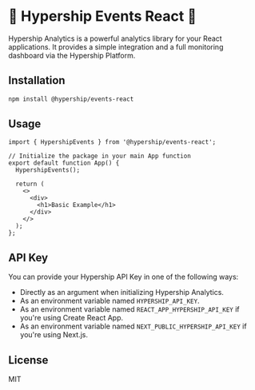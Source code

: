 # 🚀 Hypership Events React 🚀

Hypership Analytics is a powerful analytics library for your React applications. It provides a simple integration and a full monitoring dashboard via the Hypership Platform.

## Installation

```bash
npm install @hypership/events-react
```

## Usage

```
import { HypershipEvents } from '@hypership/events-react';

// Initialize the package in your main App function
export default function App() {
  HypershipEvents();

  return (
    <>
      <div>
        <h1>Basic Example</h1>
      </div>
    </>
  );
};
```

## API Key

You can provide your Hypership API Key in one of the following ways:

- Directly as an argument when initializing Hypership Analytics.
- As an environment variable named `HYPERSHIP_API_KEY`.
- As an environment variable named `REACT_APP_HYPERSHIP_API_KEY` if you're using Create React App.
- As an environment variable named `NEXT_PUBLIC_HYPERSHIP_API_KEY` if you're using Next.js.

## License

MIT
